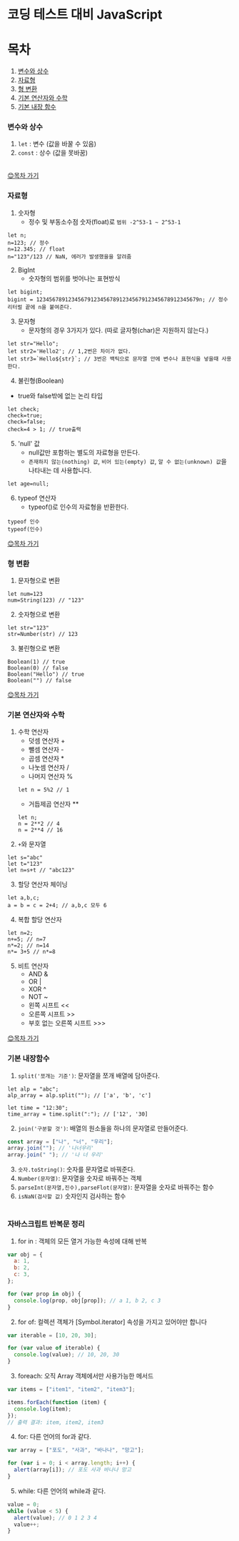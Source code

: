 코딩 테스트 대비 JavaScript
================
# 목차
   1. [변수와 상수](#변수와-상수)
   2. [자료형](#자료형)
   3. [형 변환](#형-변환)
   4. [기본 연산자와 수학](#기본-연산자와-수학)
   5. [기본 내장 함수](#기본-내장함수)

### 변수와 상수

1. `let` : 변수 (값을 바꿀 수 있음)
2. `const` : 상수 (값을 못바꿈) <br><br>

[😊목차 가기](#목차)


### 자료형

1. 숫자형
   - 정수 및 부동소수점 숫자(float)로 `범위 -2^53-1 ~ 2^53-1` 
```node
let n;
n=123; // 정수 
n=12.345; // float
n="123"/123 // NaN, 에러가 발생했을을 알려줌
```

2. BigInt
   - 숫자형의 범위를 벗어나는 표현방식
```node
let bigint;
bigint = 123456789123456791234567891234567912345678912345679n; // 정수 리터럴 끝에 n을 붙여준다.
```

3. 문자형
   - 문자형의 경우 3가지가 있다. (따로 글자형(char)은 지원하지 않는다.)
 ```node
 let str="Hello";
 let str2='Hello2'; // 1,2번은 차이가 없다.
 let str3=`Hello${str}`; // 3번은 백틱으로 문자열 안에 변수나 표현식을 넣을때 사용한다.
 ```
 
 4. 불린형(Boolean)
   - true와 false밖에 없는 논리 타입
```node
let check;
check=true;
check=false;
check=4 > 1; // true출력
```

5. 'null' 값
   - null값만 포함하는 별도의 자료형을 만든다.
   - `존재하지 않는(nothing) 값`, `비어 있는(empty) 값`, `알 수 없는(unknown) 값`을 나타내는 데 사용합니다.
```node
let age=null;
```

6. typeof 연산자
   - typeof()로 인수의 자료형을 반환한다.
```node
typeof 인수
typeof(인수)
```

[😊목차 가기](#목차)

### 형 변환
1. 문자형으로 변환
```node
let num=123
num=String(123) // "123"
```

2. 숫자형으로 변환
```node
let str="123"
str=Number(str) // 123
```

3. 불린형으로 변환
```node
Boolean(1) // true
Boolean(0) // false
Boolean("Hello") // true
Boolean("") // false
```

[😊목차 가기](#목차)

### 기본 연산자와 수학
1. 수학 연산자
   - 덧셈 연산자 +
   - 뺄셈 연산자 - 
   - 곱셈 연산자 *
   - 나눗셈 연산자 /
   - 나머지 연산자 %
   ```node 
   let n = 5%2 // 1 
   ```
   - 거듭제곱 연산자 **
   ```node
   let n;
   n = 2**2 // 4
   n = 2**4 // 16
   ```
2. `+`와 문자열
```node
let s="abc"
let t="123"
let n=s+t // "abc123"
```
3. 할당 연산자 체이닝
```node
let a,b,c;
a = b = c = 2+4; // a,b,c 모두 6
```
4. 복합 할당 연산자
```node
let n=2;
n+=5; // n=7
n*=2; // n=14
n*= 3+5 // n*=8
```
5. 비트 연산자
   - AND &
   - OR |
   - XOR ^
   - NOT ~
   - 왼쪽 시프트 <<
   - 오른쪽 시프트 >>
   - 부호 없는 오른쪽 시프트 >>>


[😊목차 가기](#목차)


### 기본 내장함수

1. `split('쪼개는 기준')`: 문자열을 쪼개 배열에 담아준다.

```node
let alp = "abc";
alp_array = alp.split(""); // ['a', 'b', 'c']

let time = "12:30";
time_array = time.split(":"); // ['12', '30]
```

2. `join('구분할 것')`: 배열의 원소들을 하나의 문자열로 만들어준다.

```js
const array = ["나", "너", "우리"];
array.join(""); // '나너우리'
array.join(" "); // '나 너 우리'
```

3. `숫자.toString()`: 숫자를 문자열로 바꿔준다.
4. `Number(문자열)`: 문자열을 숫자로 바꿔주는 객체
5. `parseInt(문자열,진수),parseFlot(문자열)`: 문자열을 숫자로 바꿔주는 함수
6. `isNaN(검사할 값)` 숫자인지 검사하는 함수
   <br><br>

### 자바스크립트 반복문 정리

1. for in : 객체의 모든 열거 가능한 속성에 대해 반복

```js
var obj = {
  a: 1,
  b: 2,
  c: 3,
};

for (var prop in obj) {
  console.log(prop, obj[prop]); // a 1, b 2, c 3
}
```

2. for of: 컬렉션 객체가 [Symbol.iterator] 속성을 가지고 있어야만 합니다

```js
var iterable = [10, 20, 30];

for (var value of iterable) {
  console.log(value); // 10, 20, 30
}
```

3. foreach: 오직 Array 객체에서만 사용가능한 메서드

```js
var items = ["item1", "item2", "item3"];

items.forEach(function (item) {
  console.log(item);
});
// 출력 결과: item, item2, item3
```

4. for: 다른 언어의 for과 같다.

```js
var array = ["포도", "사과", "바나나", "망고"];

for (var i = 0; i < array.length; i++) {
  alert(array[i]); // 포도 사과 바나나 망고
}
```

5. while: 다른 언어의 while과 같다.

```js
value = 0;
while (value < 5) {
  alert(value); // 0 1 2 3 4
  value++;
}
```
